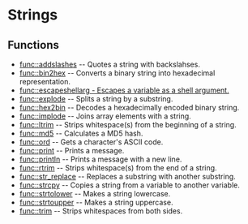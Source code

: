 # Strings
## Functions
* [func::addslashes](strings/addslashes.sh.md) -- Quotes a string with backslahses.
* [func::bin2hex](strings/bin2hex.sh.md) -- Converts a binary string into hexadecimal representation.
* [func::escapeshellarg - Escapes a variable as a shell argument.](strings/escapeshellarg.sh.md)
* [func::explode](strings/explode.sh.md) -- Splits a string by a substring.
* [func::hex2bin](strings/hex2bin.sh.md) -- Decodes a hexadecimally encoded binary string.
* [func::implode](strings/implode.sh.md) -- Joins array elements with a string.
* [func::ltrim](strings/ltrim.sh.md) -- Strips whitespace(s) from the beginning of a string.
* [func::md5](strings/md5.sh.md) -- Calculates a MD5 hash.
* [func::ord](strings/ord.sh.md) -- Gets a character's ASCII code.
* [func::print](strings/print.sh.md) -- Prints a message.
* [func::println](strings/println.sh.md) -- Prints a message with a new line.
* [func::rtrim](strings/rtrim.sh.md) -- Strips whitespace(s) from the end of a string.
* [func::str_replace](strings/str_replace.sh.md) -- Replaces a substring with another substring.
* [func::strcpy](strings/strcpy.sh.md) -- Copies a string from a variable to another variable.
* [func::strtolower](strings/strtolower.sh.md) -- Makes a string lowercase.
* [func::strtoupper](strings/strtoupper.sh.md) -- Makes a string uppercase.
* [func::trim](strings/trim.sh.md) -- Strips whitespaces from both sides.
